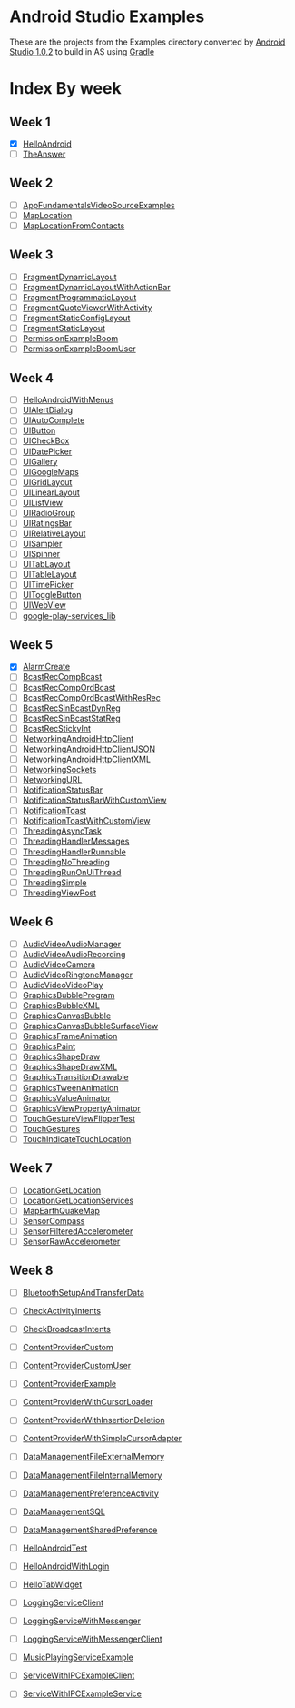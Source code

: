 Android Studio Examples
=============================

These are the projects from the Examples directory
converted by [Android Studio 1.0.2][android-studio] to build in
AS using [Gradle][gradle]

[android-studio]: http://developer.android.com/tools/studio/index.html
[gradle]: https://www.gradle.org/


# Index By week

## Week 1

  - [X] [HelloAndroid](./HelloAndroid/)
  - [ ] [TheAnswer](./TheAnswer/)

## Week 2

  - [ ] [AppFundamentalsVideoSourceExamples](./AppFundamentalsVideoSourceExamples/)
  - [ ] [MapLocation](./MapLocation/)
  - [ ] [MapLocationFromContacts](./MapLocationFromContacts/)

## Week 3

  - [ ] [FragmentDynamicLayout](./FragmentDynamicLayout/)
  - [ ] [FragmentDynamicLayoutWithActionBar](./FragmentDynamicLayoutWithActionBar/)
  - [ ] [FragmentProgrammaticLayout](./FragmentProgrammaticLayout/)
  - [ ] [FragmentQuoteViewerWithActivity](./FragmentQuoteViewerWithActivity/)
  - [ ] [FragmentStaticConfigLayout](./FragmentStaticConfigLayout/)
  - [ ] [FragmentStaticLayout](./FragmentStaticLayout/)
  - [ ] [PermissionExampleBoom](./PermissionExampleBoom/)
  - [ ] [PermissionExampleBoomUser](./PermissionExampleBoomUser/)

## Week 4

  - [ ] [HelloAndroidWithMenus](./HelloAndroidWithMenus/)
  - [ ] [UIAlertDialog](./UIAlertDialog/)
  - [ ] [UIAutoComplete](./UIAutoComplete/)
  - [ ] [UIButton](./UIButton/)
  - [ ] [UICheckBox](./UICheckBox/)
  - [ ] [UIDatePicker](./UIDatePicker/)
  - [ ] [UIGallery](./UIGallery/)
  - [ ] [UIGoogleMaps](./UIGoogleMaps/)
  - [ ] [UIGridLayout](./UIGridLayout/)
  - [ ] [UILinearLayout](./UILinearLayout/)
  - [ ] [UIListView](./UIListView/)
  - [ ] [UIRadioGroup](./UIRadioGroup/)
  - [ ] [UIRatingsBar](./UIRatingsBar/)
  - [ ] [UIRelativeLayout](./UIRelativeLayout/)
  - [ ] [UISampler](./UISampler/)
  - [ ] [UISpinner](./UISpinner/)
  - [ ] [UITabLayout](./UITabLayout/)
  - [ ] [UITableLayout](./UITableLayout/)
  - [ ] [UITimePicker](./UITimePicker/)
  - [ ] [UIToggleButton](./UIToggleButton/)
  - [ ] [UIWebView](./UIWebView/)
  - [ ] [google-play-services_lib](./google-play-services_lib/)

## Week 5

  - [X] [AlarmCreate](./AlarmCreate/)
  - [ ] [BcastRecCompBcast](./BcastRecCompBcast/)
  - [ ] [BcastRecCompOrdBcast](./BcastRecCompOrdBcast/)
  - [ ] [BcastRecCompOrdBcastWithResRec](./BcastRecCompOrdBcastWithResRec/)
  - [ ] [BcastRecSinBcastDynReg](./BcastRecSinBcastDynReg/)
  - [ ] [BcastRecSinBcastStatReg](./BcastRecSinBcastStatReg/)
  - [ ] [BcastRecStickyInt](./BcastRecStickyInt/)
  - [ ] [NetworkingAndroidHttpClient](./NetworkingAndroidHttpClient/)
  - [ ] [NetworkingAndroidHttpClientJSON](./NetworkingAndroidHttpClientJSON/)
  - [ ] [NetworkingAndroidHttpClientXML](./NetworkingAndroidHttpClientXML/)
  - [ ] [NetworkingSockets](./NetworkingSockets/)
  - [ ] [NetworkingURL](./NetworkingURL/)
  - [ ] [NotificationStatusBar](./NotificationStatusBar/)
  - [ ] [NotificationStatusBarWithCustomView](./NotificationStatusBarWithCustomView/)
  - [ ] [NotificationToast](./NotificationToast/)
  - [ ] [NotificationToastWithCustomView](./NotificationToastWithCustomView/)
  - [ ] [ThreadingAsyncTask](./ThreadingAsyncTask/)
  - [ ] [ThreadingHandlerMessages](./ThreadingHandlerMessages/)
  - [ ] [ThreadingHandlerRunnable](./ThreadingHandlerRunnable/)
  - [ ] [ThreadingNoThreading](./ThreadingNoThreading/)
  - [ ] [ThreadingRunOnUiThread](./ThreadingRunOnUiThread/)
  - [ ] [ThreadingSimple](./ThreadingSimple/)
  - [ ] [ThreadingViewPost](./ThreadingViewPost/)

## Week 6

  - [ ] [AudioVideoAudioManager](./AudioVideoAudioManager/)
  - [ ] [AudioVideoAudioRecording](./AudioVideoAudioRecording/)
  - [ ] [AudioVideoCamera](./AudioVideoCamera/)
  - [ ] [AudioVideoRingtoneManager](./AudioVideoRingtoneManager/)
  - [ ] [AudioVideoVideoPlay](./AudioVideoVideoPlay/)
  - [ ] [GraphicsBubbleProgram](./GraphicsBubbleProgram/)
  - [ ] [GraphicsBubbleXML](./GraphicsBubbleXML/)
  - [ ] [GraphicsCanvasBubble](./GraphicsCanvasBubble/)
  - [ ] [GraphicsCanvasBubbleSurfaceView](./GraphicsCanvasBubbleSurfaceView/)
  - [ ] [GraphicsFrameAnimation](./GraphicsFrameAnimation/)
  - [ ] [GraphicsPaint](./GraphicsPaint/)
  - [ ] [GraphicsShapeDraw](./GraphicsShapeDraw/)
  - [ ] [GraphicsShapeDrawXML](./GraphicsShapeDrawXML/)
  - [ ] [GraphicsTransitionDrawable](./GraphicsTransitionDrawable/)
  - [ ] [GraphicsTweenAnimation](./GraphicsTweenAnimation/)
  - [ ] [GraphicsValueAnimator](./GraphicsValueAnimator/)
  - [ ] [GraphicsViewPropertyAnimator](./GraphicsViewPropertyAnimator/)
  - [ ] [TouchGestureViewFlipperTest](./TouchGestureViewFlipperTest/)
  - [ ] [TouchGestures](./TouchGestures/)
  - [ ] [TouchIndicateTouchLocation](./TouchIndicateTouchLocation/)

## Week 7

  - [ ] [LocationGetLocation](./LocationGetLocation/)
  - [ ] [LocationGetLocationServices](./LocationGetLocationServices/)
  - [ ] [MapEarthQuakeMap](./MapEarthQuakeMap/)
  - [ ] [SensorCompass](./SensorCompass/)
  - [ ] [SensorFilteredAccelerometer](./SensorFilteredAccelerometer/)
  - [ ] [SensorRawAccelerometer](./SensorRawAccelerometer/)

## Week 8

  - [ ] [BluetoothSetupAndTransferData](./BluetoothSetupAndTransferData/)
  - [ ] [CheckActivityIntents](./CheckActivityIntents/)
  - [ ] [CheckBroadcastIntents](./CheckBroadcastIntents/)
  - [ ] [ContentProviderCustom](./ContentProviderCustom/)
  - [ ] [ContentProviderCustomUser](./ContentProviderCustomUser/)
  - [ ] [ContentProviderExample](./ContentProviderExample/)
  - [ ] [ContentProviderWithCursorLoader](./ContentProviderWithCursorLoader/)
  - [ ] [ContentProviderWithInsertionDeletion](./ContentProviderWithInsertionDeletion/)
  - [ ] [ContentProviderWithSimpleCursorAdapter](./ContentProviderWithSimpleCursorAdapter/)
  - [ ] [DataManagementFileExternalMemory](./DataManagementFileExternalMemory/)
  - [ ] [DataManagementFileInternalMemory](./DataManagementFileInternalMemory/)
  - [ ] [DataManagementPreferenceActivity](./DataManagementPreferenceActivity/)
  - [ ] [DataManagementSQL](./DataManagementSQL/)
  - [ ] [DataManagementSharedPreference](./DataManagementSharedPreference/)
  - [ ] [HelloAndroidTest](./HelloAndroidTest/)
  - [ ] [HelloAndroidWithLogin](./HelloAndroidWithLogin/)
  - [ ] [HelloTabWidget](./HelloTabWidget/)
  - [ ] [LoggingServiceClient](./LoggingServiceClient/)
  - [ ] [LoggingServiceWithMessenger](./LoggingServiceWithMessenger/)
  - [ ] [LoggingServiceWithMessengerClient](./LoggingServiceWithMessengerClient/)
  - [ ] [MusicPlayingServiceExample](./MusicPlayingServiceExample/)
  - [ ] [ServiceWithIPCExampleClient](./ServiceWithIPCExampleClient/)
  - [ ] [ServiceWithIPCExampleService](./ServiceWithIPCExampleService/)

